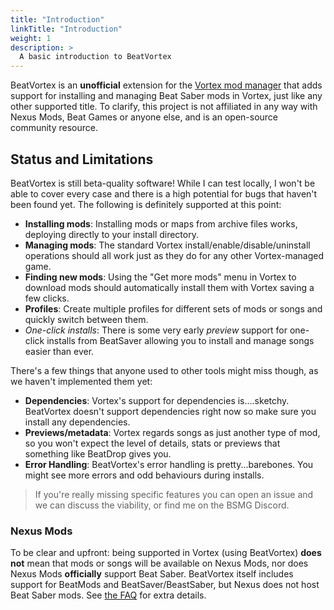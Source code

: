 ```yaml
---
title: "Introduction"
linkTitle: "Introduction"
weight: 1
description: >
  A basic introduction to BeatVortex
---
```


BeatVortex is an **unofficial** extension for the [Vortex mod manager](https://www.nexusmods.com/about/vortex/) that adds support for installing and managing Beat Saber mods in Vortex, just like any other supported title. To clarify, this project is not affiliated in any way with Nexus Mods, Beat Games or anyone else, and is an open-source community resource.

## Status and Limitations

BeatVortex is still beta-quality software! While I can test locally, I won't be able to cover every case and there is a high potential for bugs that haven't been found yet. The following is definitely supported at this point:

- **Installing mods**: Installing mods or maps from archive files works, deploying directly to your install directory.
- **Managing mods**: The standard Vortex install/enable/disable/uninstall operations should all work just as they do for any other Vortex-managed game.
- **Finding new mods**: Using the "Get more mods" menu in Vortex to download mods should automatically install them with Vortex saving a few clicks.
- **Profiles**: Create multiple profiles for different sets of mods or songs and quickly switch between them.
- *One-click installs*: There is some very early *preview* support for one-click installs from BeatSaver allowing you to install and manage songs easier than ever.

There's a few things that anyone used to other tools might miss though, as we haven't implemented them yet:

- **Dependencies**: Vortex's support for dependencies is....sketchy. BeatVortex doesn't support dependencies right now so make sure you install any dependencies.
- **Previews/metadata**: Vortex regards songs as just another type of mod, so you won't expect the level of details, stats or previews that something like BeatDrop gives you.
- **Error Handling**: BeatVortex's error handling is pretty...barebones. You might see more errors and odd behaviours during installs.

> If you're really missing specific features you can open an issue and we can discuss the viability, or find me on the BSMG Discord.

### Nexus Mods

To be clear and upfront: being supported in Vortex (using BeatVortex) **does not** mean that mods or songs will be available on Nexus Mods, nor does Nexus Mods **officially** support Beat Saber. BeatVortex itself includes support for BeatMods and BeatSaver/BeastSaber, but Nexus does not host Beat Saber mods. See [the FAQ](/docs/introduction/faq) for extra details.